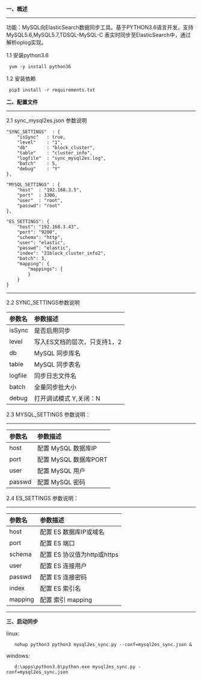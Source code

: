 
**一、概述**

------------


   功能：MySQL向ElasticSearch数据同步工具。基于PYTHON3.6语言开发，支持MySQL5.6,MySQL5.7,TDSQL-MySQL-C 表实时同步至ElasticSearch中，通过解析oplog实现。

   1.1 安装python3.6

     yum -y install python36

   1.2 安装依赖

     pip3 install -r requirements.txt
   

**二、配置文件**

------------
 
   2.1 sync_mysql2es.json 参数说明
   
    "SYNC_SETTINGS"  : {
        "isSync"   : true,
        "level"    : "1",
        "db"       : "block_cluster",
        "table"    : "cluster_info",
        "logfile"  : "sync_mysql2es.log",
        "batch"    : 5,
        "debug"    : "Y"
    },
    
    "MYSQL_SETTINGS" : {
        "host"  : "192.168.3.5",
        "port"  : 3306,
        "user"  : "root",
        "passwd": "root"
    },
    
    "ES_SETTINGS": {
        "host": "192.168.3.43",
        "port": "9200",
        "schema": "http",
        "user": "elastic",
        "passwd": "elastic",
        "index": "21block_cluster_info2",
        "batch": 3,
        "mapping": {
            "mappings": {
            }
        }
    }

        
------------

  2.2 SYNC_SETTINGS参数说明

|  参数名	 |参数描述   |
| :------------ | :------------ |
| isSync | 是否启用同步  |
| level | 写入ES文档的层次，只支持1，2  |
| db       | MySQL 同步库名  |
| table    | MySQL 同步表名  |
| logfile | 同步日志文件名  |
| batch   |全量同步批大小   |
| debug  |打开调试模式 Y,关闭：N  |


 2.3 MYSQL_SETTINGS 参数说明：

------------

|  参数名	 |参数描述   |
| :------------ | :------------ |
| host  | 配置 MySQL 数据库IP    |
| port  | 配置 MySQL 数据库PORT  |
| user | 配置 MySQL 用户   |
| passwd  | 配置 MySQL 密码  |

 2.4 ES_SETTINGS 参数说明：

------------

|  参数名	 |参数描述   |
| :------------ | :------------ |
| host  | 配置 ES 数据库IP或域名    |
| port  | 配置 ES 端口  |
| schema | 配置 ES 协议值为http或https   |
| user  | 配置 ES 连接用户  |
| passwd | 配置 ES 连接密码   |
| index  | 配置 ES 索引名  |
| mapping | 配置 索引 mapping   |
------------

**三、启动同步**

   linux:
   
       nohup python3 python3 mysql2es_sync.py --conf=mysql2es_sync.json &
   
   windows:
   
       d:\apps\python3.6\python.exe mysql2es_sync.py -conf=mysql2es_sync.json

